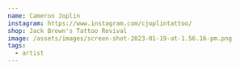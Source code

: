 ```yaml
---
name: Cameron Joplin
instagram: https://www.instagram.com/cjoplintattoo/
shop: Jack Brown's Tattoo Revival
image: /assets/images/screen-shot-2023-01-19-at-1.56.16-pm.png
tags:
  - artist
---
```

